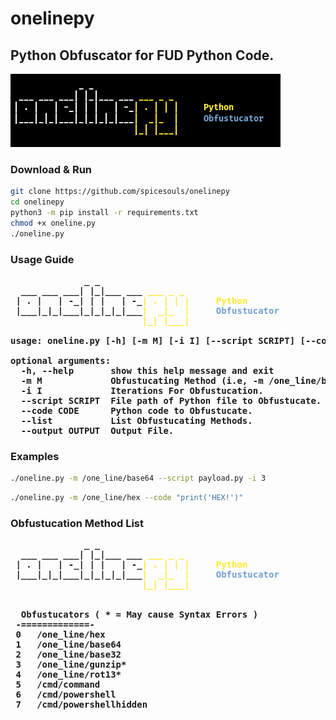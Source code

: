 # onelinepy
## Python Obfuscator for FUD Python Code.

<img src='oneline.png' />

### Download & Run

```sh
git clone https://github.com/spicesouls/onelinepy
cd onelinepy
python3 -m pip install -r requirements.txt
chmod +x oneline.py
./oneline.py
```

### Usage Guide

<pre>
<b>              _ _                 </b>
<b>  ___ ___ ___| |_|___ ___</b><font color="#FFE82C"><b> ___ _ _</b></font>
<b> | . |   | -_| | |   | -_</b><font color="#FFE82C"><b>| . | | |</b></font><b>     </b><font color="#FFE82C"><b>Python</b></font>
<b> |___|_|_|___|_|_|_|_|___</b><font color="#FFE82C"><b>|  _|_  |</b></font><b>     </b><font color="#729FCF"><b>Obfustucator</b></font>
<b>                         </b><font color="#FFE82C"><b>|_| |___|</b></font>

<b>usage: oneline.py [-h] [-m M] [-i I] [--script SCRIPT] [--code CODE] [--list] [--output OUTPUT]</b>

<b>optional arguments:</b>
<b>  -h, --help       show this help message and exit</b>
<b>  -m M             Obfustucating Method (i.e, -m /one_line/base64)</b>
<b>  -i I             Iterations For Obfustucation.</b>
<b>  --script SCRIPT  File path of Python file to Obfustucate.</b>
<b>  --code CODE      Python code to Obfustucate.</b>
<b>  --list           List Obfustucating Methods.</b>
<b>  --output OUTPUT  Output File.</b>
</pre>

### Examples

```sh
./oneline.py -m /one_line/base64 --script payload.py -i 3
```

```sh
./oneline.py -m /one_line/hex --code "print('HEX!')"
```

### Obfustucation Method List

<pre><b>              _ _                 </b>
<b>  ___ ___ ___| |_|___ ___</b><font color="#FFE82C"><b> ___ _ _</b></font>
<b> | . |   | -_| | |   | -_</b><font color="#FFE82C"><b>| . | | |</b></font><b>     </b><font color="#FFE82C"><b>Python</b></font>
<b> |___|_|_|___|_|_|_|_|___</b><font color="#FFE82C"><b>|  _|_  |</b></font><b>     </b><font color="#729FCF"><b>Obfustucator</b></font>
<b>                         </b><font color="#FFE82C"><b>|_| |___|</b></font>


<b>  Obfustucators ( * = May cause Syntax Errors )</b>
<b> -=============-</b>
<b> 0</b>	<b>/one_line/hex</b>
<b> 1</b>	<b>/one_line/base64</b>
<b> 2</b>	<b>/one_line/base32</b>
<b> 3</b>	<b>/one_line/gunzip*</b>
<b> 4</b>	<b>/one_line/rot13*</b>
<b> 5</b>	<b>/cmd/command</b>
<b> 6</b>	<b>/cmd/powershell</b>
<b> 7</b>	<b>/cmd/powershellhidden</b></pre>

